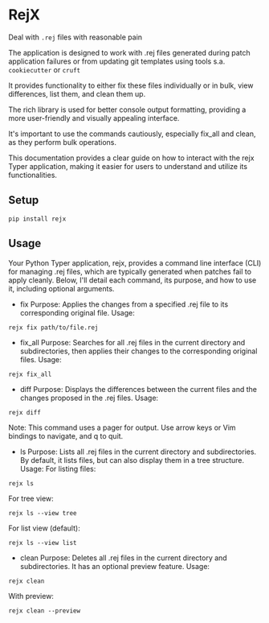 # RejX
Deal with `.rej` files with reasonable pain

The application is designed to work with .rej files generated during patch application failures or from updating git templates using tools s.a. `cookiecutter` or `cruft`

It provides functionality to either fix these files individually or in bulk, view differences, list them, and clean them up.

The rich library is used for better console output formatting, providing a more user-friendly and visually appealing interface.

It's important to use the commands cautiously, especially fix_all and clean, as they perform bulk operations.

This documentation provides a clear guide on how to interact with the rejx Typer application, making it easier for users to understand and utilize its functionalities.

## Setup

```shell
pip install rejx
```


## Usage
Your Python Typer application, rejx, provides a command line interface (CLI) for managing .rej files, which are typically generated when patches fail to apply cleanly. Below, I'll detail each command, its purpose, and how to use it, including optional arguments.

- fix
Purpose: Applies the changes from a specified .rej file to its corresponding original file.
Usage:

`rejx fix path/to/file.rej`

- fix_all
Purpose: Searches for all .rej files in the current directory and subdirectories, then applies their changes to the corresponding original files.
Usage:

`rejx fix_all`

- diff
Purpose: Displays the differences between the current files and the changes proposed in the .rej files.
Usage:

`rejx diff`

Note: This command uses a pager for output. Use arrow keys or Vim bindings to navigate, and q to quit.

- ls
Purpose: Lists all .rej files in the current directory and subdirectories. By default, it lists files, but can also display them in a tree structure.
Usage:
For listing files:

`rejx ls`

For tree view:

`rejx ls --view tree`

For list view (default):

`rejx ls --view list`

- clean
Purpose: Deletes all .rej files in the current directory and subdirectories. It has an optional preview feature.
Usage:

`rejx clean`

With preview:

`rejx clean --preview`

